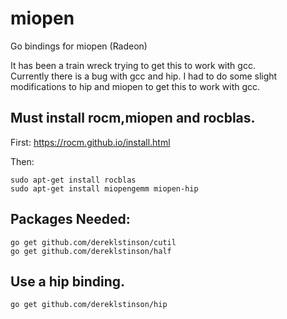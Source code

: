 # miopen
Go bindings for miopen (Radeon)


It has been a train wreck trying to get this to work with gcc.  
Currently there is a bug with gcc and hip. 
I had to do some slight modifications to hip and miopen to get this to work with gcc.

## Must install rocm,miopen and rocblas.  

First:
https://rocm.github.io/install.html

Then:
```
sudo apt-get install rocblas
sudo apt-get install miopengemm miopen-hip
```

## Packages Needed:
```
go get github.com/dereklstinson/cutil
go get github.com/dereklstinson/half
```

## Use a hip binding.
```
go get github.com/dereklstinson/hip

```